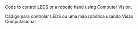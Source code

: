 Code to control LEDS or a robotic hand using Computer Vision.

Cádigo para controlar LEDS ou uma mão robótica usando Visão Computacional

